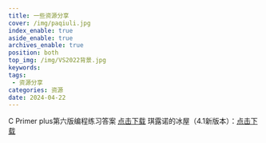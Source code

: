 ```yaml
---
title: 一些资源分享
cover: /img/paqiuli.jpg
index_enable: true
aside_enable: true
archives_enable: true
position: both
top_img: /img/VS2022背景.jpg
keywords: 
tags:
 - 资源分享
categories: 资源
date: 2024-04-22
---
```

C Primer plus第六版编程练习答案 [点击下载](/download/Cpp.pdf)
琪露诺的冰屋（4.1新版本）：[点击下载](https://akinabaka.github.io/%E5%86%B0%E5%B1%8B/)
